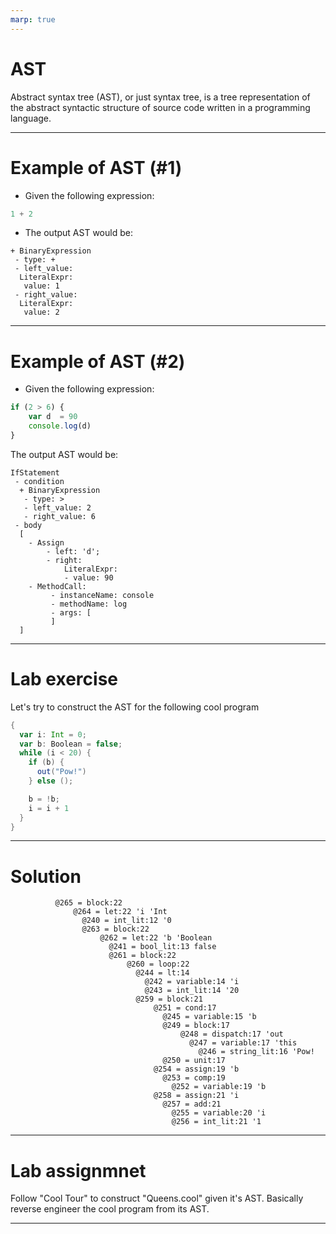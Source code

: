 ```yaml
---
marp: true
---
```


# AST

Abstract syntax tree (AST), or just syntax tree, is a tree representation of the abstract syntactic structure of source code written in a programming language. 

---

# Example of AST (#1)

- Given the following expression:
```javascript
1 + 2
```

- The output AST would be:

```text
+ BinaryExpression
 - type: +
 - left_value: 
  LiteralExpr:
   value: 1
 - right_value:
  LiteralExpr:
   value: 2
```

---

# Example of AST (#2)


 - Given the following expression:
```javascript
if (2 > 6) {
    var d  = 90
    console.log(d)
}
```

 The output AST would be:
```text
IfStatement
 - condition
  + BinaryExpression
   - type: >
   - left_value: 2
   - right_value: 6
 - body
  [
    - Assign
        - left: 'd';
        - right: 
            LiteralExpr:
            - value: 90
    - MethodCall:
         - instanceName: console
         - methodName: log
         - args: [
         ]
  ]
```

---

# Lab exercise

Let's try to construct the AST for the following cool program

```scala
{
  var i: Int = 0;
  var b: Boolean = false;
  while (i < 20) {
    if (b) {
      out("Pow!")
    } else ();

    b = !b;
    i = i + 1
  }
}
```

---

# Solution

```text
          @265 = block:22 
              @264 = let:22 'i 'Int 
                @240 = int_lit:12 '0 
                @263 = block:22 
                    @262 = let:22 'b 'Boolean 
                      @241 = bool_lit:13 false 
                      @261 = block:22 
                          @260 = loop:22 
                            @244 = lt:14 
                              @242 = variable:14 'i 
                              @243 = int_lit:14 '20 
                            @259 = block:21 
                                @251 = cond:17 
                                  @245 = variable:15 'b 
                                  @249 = block:17 
                                      @248 = dispatch:17 'out 
                                        @247 = variable:17 'this 
                                          @246 = string_lit:16 'Pow! 
                                  @250 = unit:17 
                                @254 = assign:19 'b 
                                  @253 = comp:19 
                                    @252 = variable:19 'b 
                                @258 = assign:21 'i 
                                  @257 = add:21 
                                    @255 = variable:20 'i 
                                    @256 = int_lit:21 '1 

```


---

# Lab assignmnet

Follow "Cool Tour" to construct "Queens.cool" given it's AST. Basically reverse engineer the cool program from its AST.

---

# 


